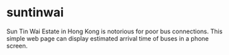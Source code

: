# suntinwai
Sun Tin Wai Estate in Hong Kong is notorious for poor bus connections.
This simple web page can display estimated arrival time of buses in a phone screen.

